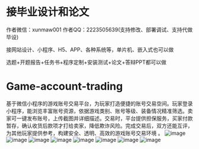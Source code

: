 # 接毕业设计和论文
作者微信：xunmaw001  作者QQ：2223505639(支持修改、部署调试、支持代做毕设)

接网站设计、小程序、H5、APP、各种系统等，单片机、嵌入式也可以做

选题+开题报告+任务书+程序定制+安装测试+论文+答辩PPT都可以做
# Game-account-trading
基于微信小程序的游戏账号交易平台，为玩家打造便捷的账号交易空间。玩家登录小程序，能浏览丰富账号资源，依据游戏类别、账号等级、装备情况精准筛选。卖家可一键发布账号，上传截图并详细描述。交易时，平台提供担保服务，买家付款暂存，确认收货后款项才打给卖家，降低欺诈风险。完成交易后，双方还能互评，为其他玩家提供参考，构建安全、透明、高效的游戏账号交易环境 。 
![image](https://github.com/user-attachments/assets/10e60dc2-c4c2-4017-91e7-03f5314925c8)
![image](https://github.com/user-attachments/assets/d1a36869-5ccc-4e17-811f-27baf828a4e8)
![image](https://github.com/user-attachments/assets/02025817-3edb-4785-8c9e-89ffc0b35761)
![image](https://github.com/user-attachments/assets/c3ece8ba-6a9b-444f-890a-83d621046879)
![image](https://github.com/user-attachments/assets/55fc9b21-f166-4f6c-9fa0-2fd471b38793)
![image](https://github.com/user-attachments/assets/96fdcc36-813f-422d-808e-f4dd6486db56)
![image](https://github.com/user-attachments/assets/b5f6f955-e264-42d9-8593-df44afd16112)
![image](https://github.com/user-attachments/assets/fa798dc0-3bb7-4248-ac32-c817cc70373c)
